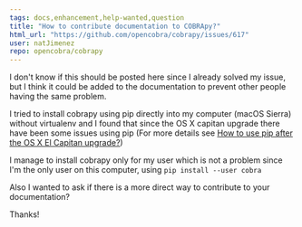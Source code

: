 ```yaml
---
tags: docs,enhancement,help-wanted,question
title: "How to contribute documentation to COBRApy?"
html_url: "https://github.com/opencobra/cobrapy/issues/617"
user: natJimenez
repo: opencobra/cobrapy
---
```


I don't know if this should be posted here since I already solved my issue, but I think it could be added to the documentation to prevent other people having the same problem. 

I tried to install cobrapy using pip directly into my computer (macOS Sierra) without virtualenv and I found that since the OS X capitan upgrade there have been some issues using pip (For more details see [How to use pip after the OS X El Capitan upgrade?](https://apple.stackexchange.com/questions/209572/how-to-use-pip-after-the-os-x-el-capitan-upgrade))

I manage to install cobrapy only for my user which is not a problem since I'm the only user on this computer, using
`pip install --user cobra`

Also I wanted to ask if there is a more direct way to contribute to your documentation? 

Thanks!
